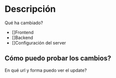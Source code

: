 # Descripción
Qué ha cambiado?
- []Frontend
- []Backend
- []Configuración del server
## Cómo puedo probar los cambios?
En qué url y forma puedo ver el update?
